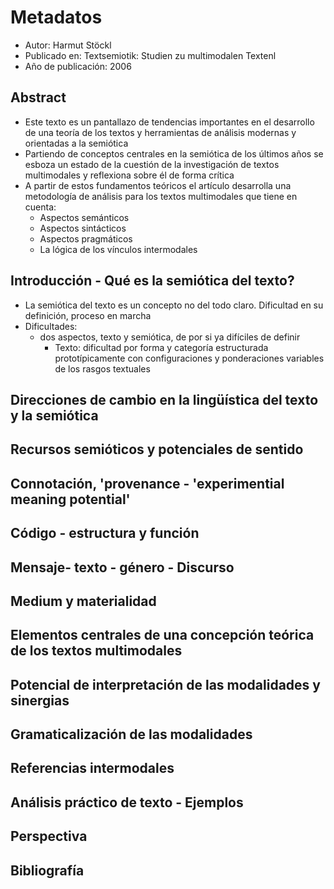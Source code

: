 # Metadatos
- Autor: Harmut Stöckl
- Publicado en: Textsemiotik: Studien zu multimodalen Textenl
- Año de publicación: 2006


## Abstract
- Este texto es un pantallazo de tendencias importantes en el desarrollo de una teoría de los textos y herramientas de análisis modernas y orientadas a la semiótica
- Partiendo de conceptos centrales en la semiótica de los últimos años se esboza un estado de la cuestión de la investigación de textos multimodales y reflexiona sobre él de forma crítica
- A partir de estos fundamentos teóricos el artículo desarrolla una metodología de análisis para los textos multimodales que tiene en cuenta:
	- Aspectos semánticos
	- Aspectos sintácticos
	- Aspectos pragmáticos
	- La lógica de los vínculos intermodales

## Introducción - Qué es la semiótica del texto?
- La semiótica del texto es un concepto no del todo claro. Dificultad en su definición, proceso en marcha
- Dificultades:
	- dos aspectos, texto y semiótica, de por si ya difíciles de definir
		- Texto: dificultad por forma y categoría estructurada prototípicamente con configuraciones y ponderaciones variables de los rasgos textuales


## Direcciones de cambio en la lingüística del texto y la semiótica

## Recursos semióticos y potenciales de sentido

## Connotación, 'provenance - 'experimential meaning potential'

## Código - estructura y función

## Mensaje- texto - género - Discurso

## Medium y materialidad

## Elementos centrales de una concepción teórica de los textos multimodales

## Potencial de interpretación de las modalidades y sinergias

## Gramaticalización de las modalidades

## Referencias intermodales

## Análisis práctico de texto - Ejemplos

## Perspectiva

## Bibliografía

